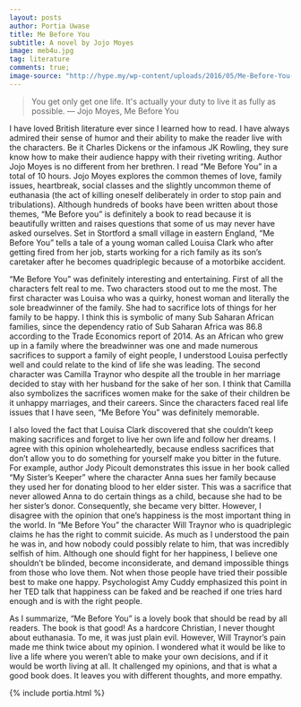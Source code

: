 ```yaml
---
layout: posts
author: Portia Uwase
title: Me Before You
subtitle: A novel by Jojo Moyes
image: meb4u.jpg
tag: literature
comments: true;
image-source: "http://hype.my/wp-content/uploads/2016/05/Me-Before-You-Novel-1024x1024.jpg"
---
```


<blockquote> You get only get one life. It's actually your duty to live it as fully as possible. ― Jojo Moyes, Me Before You  </blockquote>

I have loved British literature ever since I learned how to read. I have always admired their sense of humor and their ability to make the reader live with the characters. Be it Charles Dickens or the infamous JK Rowling, they sure know how to make their audience happy with their riveting writing. Author Jojo Moyes is no different from her brethren. I read “Me Before You” in a total of 10 hours. Jojo Moyes explores the common themes of love, family issues, heartbreak, social classes and the slightly uncommon theme of euthanasia (the act of killing oneself deliberately in order to stop pain and tribulations). Although hundreds of books have been written about those themes, “Me Before you” is definitely a book to read because it is beautifully written and raises questions that some of us may never have asked ourselves. Set in Stortford a small village in eastern England, “Me Before You” tells a tale of a young woman called Louisa Clark who after getting fired from her job, starts working for a rich family as its son’s caretaker after he becomes quadriplegic because of a motorbike accident.

“Me Before You” was definitely interesting and entertaining. First of all the characters felt real to me. Two characters stood out to me the most. The first character was Louisa who was a quirky, honest woman and literally the sole breadwinner of the family. She had to sacrifice lots of things for her family to be happy. I think this is symbolic of many Sub Saharan African families, since the dependency ratio of Sub Saharan Africa was 86.8 according to the Trade Economics report of 2014. As an African who grew up in a family where the breadwinner was one and made numerous sacrifices to support a family of eight people, I understood Louisa perfectly well and could relate to the kind of life she was leading.  The second character was Camilla Traynor who despite all the trouble in her marriage decided to stay with her husband for the sake of her son. I think that Camilla also symbolizes the sacrifices women make for the sake of their children be it unhappy marriages, and their careers. Since the characters faced real life issues that I have seen, “Me Before You” was definitely memorable.

I also loved the fact that Louisa Clark discovered that she couldn’t keep making sacrifices and forget to live her own life and follow her dreams. I agree with this opinion wholeheartedly, because endless sacrifices that don’t allow you to do something for yourself make you bitter in the future. For example, author Jody Picoult demonstrates this issue in her book called “My Sister’s Keeper” where the character Anna sues her family because they used her for donating blood to her elder sister. This was a sacrifice that never allowed Anna to do certain things as a child, because she had to be her sister’s donor. Consequently, she became very bitter. However, I disagree with the opinion that one’s happiness is the most important thing in the world. In “Me Before You” the character Will Traynor who is quadriplegic claims he has the right to commit suicide. As much as I understood the pain he was in, and how nobody could possibly relate to him, that was incredibly selfish of him. Although one should fight for her happiness, I believe one shouldn’t be blinded, become inconsiderate, and demand impossible things from those who love them. Not when those people have tried their possible best to make one happy. Psychologist Amy Cuddy emphasized this point in her TED talk that happiness can be faked and be reached if one tries hard enough and is with the right people.

As I summarize, “Me Before You” is a lovely book that should be read by all readers. The book is that good! As a hardcore Christian, I never thought about euthanasia. To me, it was just plain evil. However, Will Traynor’s pain made me think twice about my opinion. I wondered what it would be like to live a life where you weren’t able to make your own decisions, and if it would be worth living at all. It challenged my opinions, and that is what a good book does. It leaves you with different thoughts, and more empathy.


{% include portia.html %}
